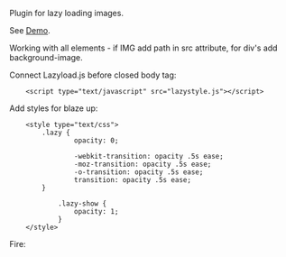 Plugin for lazy loading images. 

See <a href="http://epic-zhara.ru/demo/lazyload">Demo</a>.

Working with all elements - if IMG add path in src attribute, for div's add background-image.

Connect Lazyload.js before closed body tag:

		<script type="text/javascript" src="lazystyle.js"></script>
		 
Add styles for blaze up:

		<style type="text/css">
			.lazy {
					opacity: 0;
		
					-webkit-transition: opacity .5s ease;
					-moz-transition: opacity .5s ease;
					-o-transition: opacity .5s ease;
					transition: opacity .5s ease;
		    }
		
				.lazy-show {
				    opacity: 1;
				}
		</style>

Fire: 
	<script type="text/javascript">	
		Lazyload.start()
	</script>
